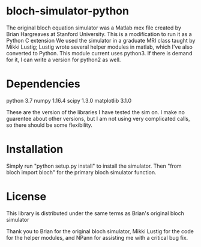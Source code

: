 bloch-simulator-python
======================

The original bloch equation simulator was a Matlab mex file created by Brian Hargreaves at Stanford University. This is a modification to run it as a Python C extension
We used the simulator in a graduate MRI class taught by Mikki Lustig; Lustig wrote several helper modules in matlab, which I've also converted to Python.
This module current uses python3. If there is demand for it, I can write a version for python2 as well.

Dependencies
======================
python 3.7
numpy 1.16.4
scipy 1.3.0
matplotlib 3.1.0

These are the version of the libraries I have tested the sim on. I make no guarentee about other versions, but I am not using very complicated calls, so there should be some flexibility.

Installation
======================
Simply run "python setup.py install" to install the simulator. Then "from bloch import bloch" for the primary bloch simulator function.

License
======================
This library is distributed under the same terms as Brian's original bloch simulator

Thank you to Brian for the original bloch simulator, Mikki Lustig for the code for the helper modules, and NPann for assisting me with a critical bug fix.
